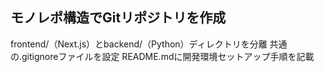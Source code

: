 ## モノレポ構造でGitリポジトリを作成
frontend/（Next.js）とbackend/（Python）ディレクトリを分離
共通の.gitignoreファイルを設定
README.mdに開発環境セットアップ手順を記載

